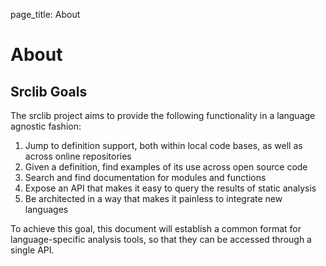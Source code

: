 page_title: About

# About
## Srclib Goals

The srclib project aims to provide the following functionality in a language agnostic fashion:

1. Jump to definition support, both within local code bases, as well as across online repositories
2. Given a definition, find examples of its use across open source code
3. Search and find documentation for modules and functions
4. Expose an API that makes it easy to query the results of static analysis
5. Be architected in a way that makes it painless to integrate new languages

To achieve this goal, this document will establish a common format for language-specific analysis tools, so that they can be accessed through a single API.
